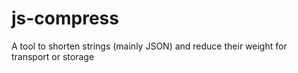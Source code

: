 # js-compress
A tool to shorten strings (mainly JSON) and reduce their weight for transport or storage
